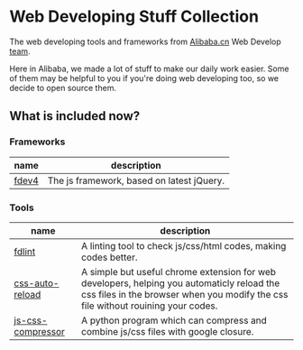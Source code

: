 # Web Developing Stuff Collection
The web developing tools and frameworks from [Alibaba.cn](http://alibaba.cn) Web Develop [team](http://www.fangdeng.org).

Here in Alibaba, we made a lot of stuff to make our daily work easier. Some of them may be helpful to you if you're doing web developing too, so we decide to open source them.

## What is included now?

### Frameworks

|name|description|
|----|----|
| [fdev4](https://github.com/swain/Fdev4) | The js framework, based on latest jQuery. |

### Tools

|name|description|
|----|----|
| [fdlint](https://github.com/qhwa/fdlint) | A linting tool to check js/css/html codes, making codes better. |
| [css-auto-reload](https://github.com/allenm/css-auto-reload) | A simple but useful chrome extension for web developers, helping you automaticly reload the css files in the browser when you modify the css file without rouining your codes. |
| [js-css-compressor](https://github.com/allenm/js-css-compressor) | A python program which can compress and combine js/css files with google closure.|
